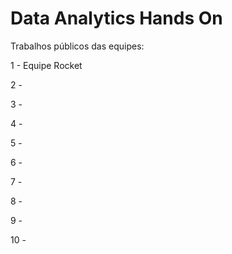 # Data Analytics Hands On

Trabalhos públicos das equipes:

1 - Equipe Rocket

2 - 

3 - 

4 - 

5 - 

6 - 

7 -

8 - 

9 -

10 -
